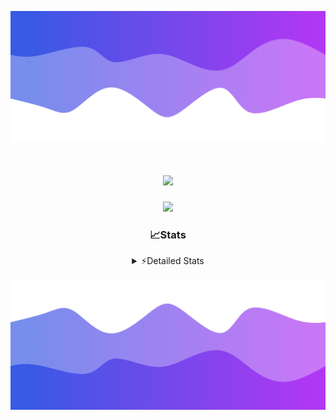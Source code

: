 ![Header](./header.png)
<div align="center">

<h1 align="center">
  <a href="https://git.io/typing-svg">
    <img src="https://readme-typing-svg.herokuapp.com/?lines=Hello,+There!+%F0%9F%91%8B;This+is+chicho.;Owner+on+Ocean;&center=true&size=25">
  </a>
</h1>
  
<p align="center">
  <img src="https://lanyard.cnrad.dev/api/852683595378196480" />
</p>

### 📈Stats
<details>
    <summary> ⚡Detailed Stats</summary>
    <br/>

<!--START_SECTION:waka-->
![Code Time](http://img.shields.io/badge/Code%20Time-988%20hrs%2015%20mins-blue)

![Profile Views](http://img.shields.io/badge/Profile%20Views-0-blue)

**🐱 My GitHub Data** 

> 📦 188.2 kB Used in GitHub's Storage 
 > 
> 🏆 0 Contributions in the Year 2025
 > 
> 🚫 Not Opted to Hire
 > 
> 📜 15 Public Repositories 
 > 
> 🔑 13 Private Repositories 
 > 
**I'm a Night 🦉** 

```text
🌞 Morning                24 commits          █░░░░░░░░░░░░░░░░░░░░░░░░   04.60 % 
🌆 Daytime                72 commits          ███░░░░░░░░░░░░░░░░░░░░░░   13.79 % 
🌃 Evening                235 commits         ███████████░░░░░░░░░░░░░░   45.02 % 
🌙 Night                  191 commits         █████████░░░░░░░░░░░░░░░░   36.59 % 
```
📅 **I'm Most Productive on Friday** 

```text
Monday                   27 commits          █░░░░░░░░░░░░░░░░░░░░░░░░   05.17 % 
Tuesday                  114 commits         █████░░░░░░░░░░░░░░░░░░░░   21.84 % 
Wednesday                83 commits          ████░░░░░░░░░░░░░░░░░░░░░   15.90 % 
Thursday                 67 commits          ███░░░░░░░░░░░░░░░░░░░░░░   12.84 % 
Friday                   125 commits         ██████░░░░░░░░░░░░░░░░░░░   23.95 % 
Saturday                 59 commits          ███░░░░░░░░░░░░░░░░░░░░░░   11.30 % 
Sunday                   47 commits          ██░░░░░░░░░░░░░░░░░░░░░░░   09.00 % 
```


📊 **This Week I Spent My Time On** 

```text
🕑︎ Time Zone: America/Argentina/Buenos_Aires

💬 Programming Languages: 
TypeScript               50 hrs 46 mins      ███████████████████████░░   92.82 % 
JSON                     1 hr 51 mins        █░░░░░░░░░░░░░░░░░░░░░░░░   03.40 % 
Other                    46 mins             ░░░░░░░░░░░░░░░░░░░░░░░░░   01.40 % 
JavaScript               18 mins             ░░░░░░░░░░░░░░░░░░░░░░░░░   00.56 % 
Git Config               15 mins             ░░░░░░░░░░░░░░░░░░░░░░░░░   00.47 % 

🔥 Editors: 
Cursor                   54 hrs 42 mins      █████████████████████████   100.00 % 

🐱‍💻 Projects: 
ocean-backend            50 hrs 57 mins      ███████████████████████░░   93.14 % 
backend-ocean            2 hrs 2 mins        █░░░░░░░░░░░░░░░░░░░░░░░░   03.72 % 
Proyecto                 48 mins             ░░░░░░░░░░░░░░░░░░░░░░░░░   01.47 % 
frontend-ocean           28 mins             ░░░░░░░░░░░░░░░░░░░░░░░░░   00.85 % 
novapulse                13 mins             ░░░░░░░░░░░░░░░░░░░░░░░░░   00.41 % 

💻 Operating System: 
Windows                  54 hrs 42 mins      █████████████████████████   100.00 % 
```

**I Mostly Code in JavaScript** 

```text
JavaScript               8 repos             ██████░░░░░░░░░░░░░░░░░░░   24.24 % 
HTML                     7 repos             █████░░░░░░░░░░░░░░░░░░░░   21.21 % 
TypeScript               4 repos             ███░░░░░░░░░░░░░░░░░░░░░░   12.12 % 
Astro                    2 repos             ██░░░░░░░░░░░░░░░░░░░░░░░   06.06 % 
SCSS                     1 repo              █░░░░░░░░░░░░░░░░░░░░░░░░   03.03 % 
```




 Last Updated on 20/01/2025 01:11:34 UTC
<!--END_SECTION:waka-->
</details>

![Footer](./footer.png)

